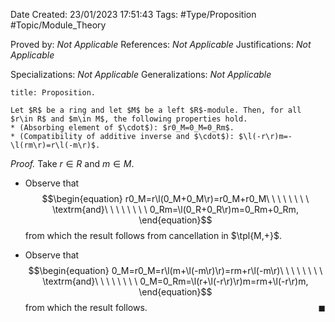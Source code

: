 <div class="topSpace"></div>

Date Created: 23/01/2023 17:51:43
Tags: #Type/Proposition #Topic/Module_Theory

Proved by: <i>Not Applicable</i>
References: <i>Not Applicable</i>
Justifications: <i>Not Applicable</i>

Specializations: <i>Not Applicable</i>
Generalizations: <i>Not Applicable</i>

``` ad-Proposition
title: Proposition.

Let $R$ be a ring and let $M$ be a left $R$-module. Then, for all $r\in R$ and $m\in M$, the following properties hold.
* (Absorbing element of $\cdot$): $r0_M=0_M=0_Rm$.
* (Compatibility of additive inverse and $\cdot$): $\l(-r\r)m=-\l(rm\r)=r\l(-m\r)$.

```

<i>Proof.</i> Take $r\in R$ and $m\in M$.
* Observe that
$$\begin{equation}
    r0_M=r\l(0_M+0_M\r)=r0_M+r0_M\ \ \ \ \ \ \ \ \textrm{and}\ \ \ \ \ \ \ \ 0_Rm=\l(0_R+0_R\r)m=0_Rm+0_Rm,
\end{equation}$$
from which the result follows from cancellation in $\tpl{M,+}$.

* Observe that
$$\begin{equation}
    0_M=r0_M=r\l(m+\l(-m\r)\r)=rm+r\l(-m\r)\ \ \ \ \ \ \ \ \textrm{and}\ \ \ \ \ \ \ \ 0_M=0_Rm=\l(r+\l(-r\r)\r)m=rm+\l(-r\r)m,
\end{equation}$$
from which the result follows.<span style="float:right;">$\blacksquare$</span>
